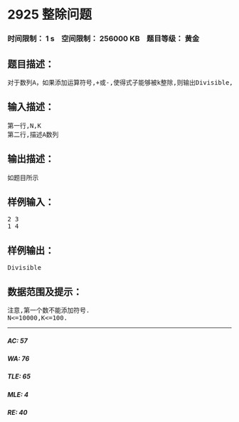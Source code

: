 # 2925 整除问题   
### 时间限制： 1 s&nbsp;&nbsp;&nbsp;&nbsp;空间限制： 256000 KB&nbsp;&nbsp;&nbsp;&nbsp;题目等级： 黄金  
## 题目描述：  

<pre>
对于数列A，如果添加运算符号,+或-,使得式子能够被k整除,则输出Divisible,否则输出Not divisible
</pre>
  
  
## 输入描述：  

<pre>
第一行,N,K
第二行,描述A数列
</pre>
  
  
## 输出描述：  

<pre>
如题目所示
</pre>
  
  
## 样例输入：  

<pre>
2 3
1 4
</pre>
  
  
## 样例输出：  

<pre>
Divisible
</pre>
  
  
## 数据范围及提示：  

<pre>
注意,第一个数不能添加符号.
N<=10000,K<=100.
</pre>
  
  
***  

##### AC: 57  
##### WA: 76  
##### TLE: 65  
##### MLE: 4  
##### RE: 40  
